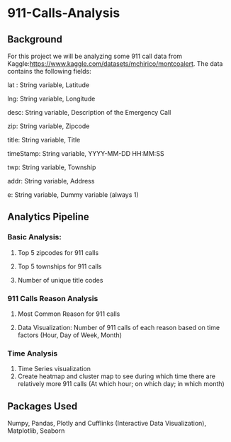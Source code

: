 # 911-Calls-Analysis

## Background

For this project we will be analyzing some 911 call data from Kaggle:https://www.kaggle.com/datasets/mchirico/montcoalert. The data contains the following fields:

lat : String variable, Latitude

lng: String variable, Longitude

desc: String variable, Description of the Emergency Call

zip: String variable, Zipcode

title: String variable, Title

timeStamp: String variable, YYYY-MM-DD HH:MM:SS

twp: String variable, Township

addr: String variable, Address

e: String variable, Dummy variable (always 1)

## Analytics Pipeline

### Basic Analysis: 

1. Top 5 zipcodes for 911 calls

2. Top 5 townships for 911 calls

3. Number of unique title codes


### 911 Calls Reason Analysis

1. Most Common Reason for 911 calls

2. Data Visualization: Number of 911 calls of each reason based on time factors (Hour, Day of Week, Month)

### Time Analysis
1. Time Series visualization 
2.  Create heatmap and cluster map to see during which time there are relatively more 911 calls (At which hour; on which day; in which month)

## Packages Used
Numpy, Pandas, Plotly and Cufflinks (Interactive Data Visualization), Matplotlib, Seaborn
